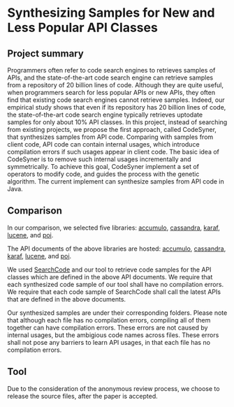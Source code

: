 # Synthesizing Samples for New and Less Popular API Classes

## Project summary


Programmers often refer to code search engines to retrieves samples of APIs, and the state-of-the-art code search engine can retrieve samples from a repository of 20 billion lines of code. Although they are quite useful, when programmers search for less popular APIs or new APIs, they often find that existing code search engines cannot retrieve samples. Indeed, our empirical study shows that even if its repository has 20 billion lines of code, the state-of-the-art code search engine typically retrieves uptodate samples for only about 10% API classes. In this project, instead of searching from existing projects, we propose the first approach, called CodeSyner, that synthesizes samples from API code. Comparing with samples from client code, API code can contain internal usages, which introduce compilation errors if such usages appear in client code. The basic idea of CodeSyner is to remove such internal usages incrementally and symmetrically. To achieve this goal, CodeSyner implement a set of operators to modify code, and guides the process with the genetic algorithm. The current implement can synthesize samples from API code in Java.


## Comparison

In our comparison, we selected five libraries: 
[accumulo](https://accumulo.apache.org), [cassandra](https://cassandra.apache.org), [karaf](https://karaf.apache.org), [lucene](https://lucene.apache.org), and [poi](https://poi.apache.org).

The API documents of the above libraries are hosted: [accumulo](https://tinyurl.com/wrxtcag), [cassandra](https://tinyurl.com/s48gayr), [karaf](https://tinyurl.com/yb23bygh), [lucene](https://tinyurl.com/r65nw7q), and [poi](https://tinyurl.com/uzgdlyr).

We used [SearchCode](https://searchcode.com) and our tool to retrieve code samples for the API classes which are defined in the above API documents. 
We require that each synthesized code sample of our tool shall have no compilation errors. We require that each code sample of SearchCode shall call the latest APIs that are defined in the above documents. 

Our synthesized samples are under their corresponding folders. Please note that although each file has no compilation errors, compiling all of them together can have compilation errors. These errors are not caused by internal usages, but the ambigious code names across files. These errors shall not pose any barriers to learn API usages, in that each file has no compilation errors. 


## Tool

Due to the consideration of the anonymous review process, we choose to release the source files, after the paper is accepted.  

